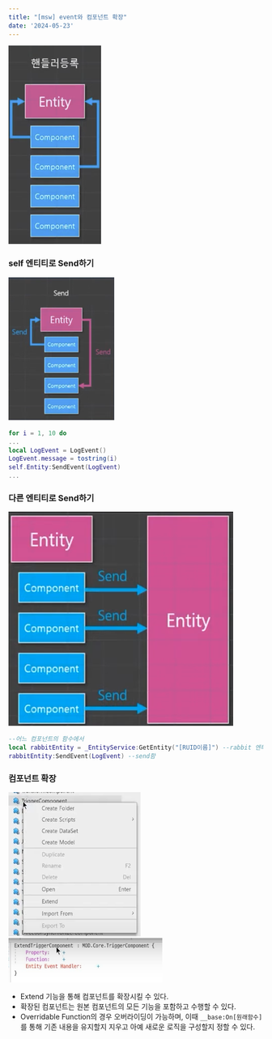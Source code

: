 ```yaml
---
title: "[msw] event와 컴포넌트 확장"
date: '2024-05-23'
---
```

![alt text](image-2.png)
### self 엔티티로 Send하기
![alt text](image-3.png)
```lua
for i = 1, 10 do
...
local LogEvent = LogEvent()
LogEvent.message = tostring(i)
self.Entity:SendEvent(LogEvent)
...
```

### 다른 엔티티로 Send하기
![alt text](image-4.png)
```lua
--어느 컴포넌트의 함수에서
local rabbitEntity = _EntityService:GetEntity("[RUID이름]") --rabbit 엔티티를 가져와서
rabbitEntity:SendEvent(LogEvent) --send함
```

### 컴포넌트 확장
![alt text](image-5.png)
![alt text](image-6.png)  
- Extend 기능을 통해 컴포넌트를 확장시킬 수 있다.
- 확장된 컴포넌트는 원본 컴포넌트의 모든 기능을 포함하고 수행할 수 있다.
- Overridable Function의 경우 오버라이딩이 가능하며, 이때 `__base:On[원래함수]`를 통해 기존 내용을 유지할지 지우고 아예 새로운 로직을 구성할지 정할 수 있다.